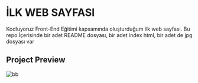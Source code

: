 # İLK WEB SAYFASI
Kodluyoruz Front-End Eğitimi kapsamında oluşturduğum ilk web sayfası. Bu repo İçerisinde bir adet README dosyası, bir adet index html, bir adet de jpg dosyası var
## Project Preview
![bb](https://user-images.githubusercontent.com/115514788/196015889-48f46014-f0af-4a04-bebf-394f1b86403d.jpg)
